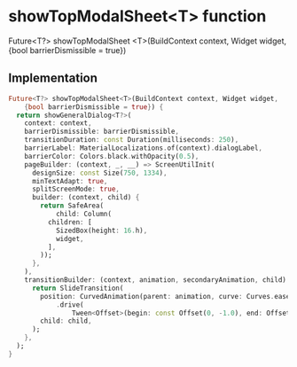 


# showTopModalSheet&lt;T> function










Future&lt;T?> showTopModalSheet
&lt;T>(BuildContext context, Widget widget, {bool barrierDismissible = true})








## Implementation

```dart
Future<T?> showTopModalSheet<T>(BuildContext context, Widget widget,
    {bool barrierDismissible = true}) {
  return showGeneralDialog<T?>(
    context: context,
    barrierDismissible: barrierDismissible,
    transitionDuration: const Duration(milliseconds: 250),
    barrierLabel: MaterialLocalizations.of(context).dialogLabel,
    barrierColor: Colors.black.withOpacity(0.5),
    pageBuilder: (context, _, __) => ScreenUtilInit(
      designSize: const Size(750, 1334),
      minTextAdapt: true,
      splitScreenMode: true,
      builder: (context, child) {
        return SafeArea(
            child: Column(
          children: [
            SizedBox(height: 16.h),
            widget,
          ],
        ));
      },
    ),
    transitionBuilder: (context, animation, secondaryAnimation, child) {
      return SlideTransition(
        position: CurvedAnimation(parent: animation, curve: Curves.easeOutCubic)
            .drive(
                Tween<Offset>(begin: const Offset(0, -1.0), end: Offset.zero)),
        child: child,
      );
    },
  );
}
```







